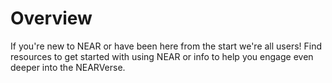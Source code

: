 # Overview

If you're new to NEAR or have been here from the start we're all users! Find resources to get started with using NEAR or info to help you engage even deeper into the NEARVerse. 

